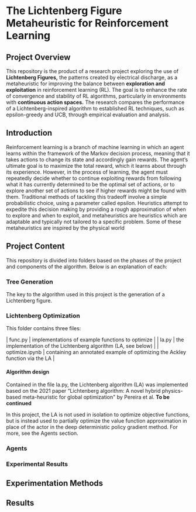 # The Lichtenberg Figure Metaheuristic for Reinforcement Learning

## Project Overview
This repository is the product of a research project exploring the use of **Lichtenberg Figures,** the patterns created by electrical discharge, as a metaheuristic for improving the balance between **exploration and exploitation** in reinforcement learning (RL). The goal is to enhance the rate of convergence and stability of RL algorithms, particularly in environments with **continuous action spaces.** The research compares the performance of a Lichtenberg-inspired algorithm to established RL techniques, such as epsilon-greedy and UCB, through empirical evaluation and analysis.

## Introduction
Reinforcement learning is a branch of machine learning in which an agent learns within the framework of the Markov decision process, meaning that it takes actions to change its state and accordingly gain rewards. The agent’s ultimate goal is to maximize the total reward, which it learns about through its experience. However, in the process of learning, the agent must repeatedly decide whether to continue exploiting rewards from following what it has currently determined to be the optimal set of actions, or to explore another set of actions to see if higher rewards might be found with them. Traditional methods of tackling this tradeoff involve a simple probabilistic choice, using a parameter called epsilon. Heuristics attempt to expedite this decision making by providing a rough approximation of when to explore and when to exploit, and metaheuristics are heuristics which are adaptable and typically not tailored to a specific problem. Some of these metaheuristics are inspired by the physical world

## Project Content
This repository is divided into folders based on the phases of the project and components of the algorithm. Below is an explanation of each:

### Tree Generation

The key to the algorithm used in this project is the generation of a Lichtenberg figure. 

### Lichtenberg Optimization

This folder contains three files: 

| func.py  | implementations of example functions to optimize  |
| la.py   | the implementation of the Lichtenberg algorithm (LA, see below) |
| optimize.ipynb | containing an annotated example of optimizing the Ackley function via the LA |

#### Algorithm design

Contained in the file la.py, the Lichtenberg algorithm (LA) was implemented based on the 2021 paper “Lichtenberg algorithm: A novel hybrid physics-based meta-heuristic for global optimization" by Pereira et al. **To be continued**

In this project, the LA is not used in isolation to optimize objective functions, but is instead used to partially optimize the value function approximation in place of the actor in the deep deterministic policy gradient method. For more, see the Agents section.

### Agents

### Experimental Results

## Experimentation Methods

## Results

